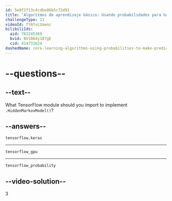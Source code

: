 ```yaml
---
id: 5e8f2f13c4cdbe86b5c72d91
title: 'Algoritmos de aprendizaje básico: Usando probabilidades para hacer predicciones'
challengeType: 11
videoId: fYAYvLUawnc
bilibiliIds:
  aid: 763245369
  bvid: BV1B64y187gE
  cid: 414731624
dashedName: core-learning-algorithms-using-probabilities-to-make-predictions
---
```


# --questions--

## --text--

What TensorFlow module should you import to implement `.HiddenMarkovModel()`?

## --answers--

`tensorflow.keras`

---

`tensorflow_gpu`

---

`tensorflow_probability`

## --video-solution--

3

